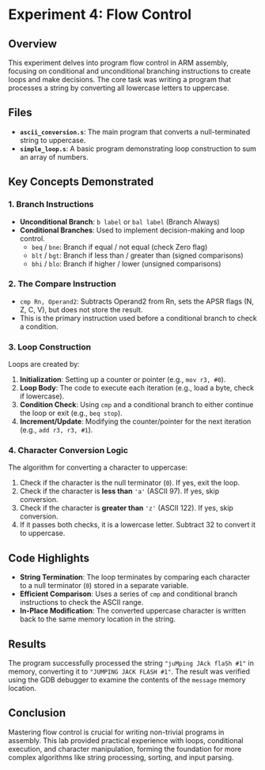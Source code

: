 # Experiment 4: Flow Control

## Overview
This experiment delves into program flow control in ARM assembly, focusing on conditional and unconditional branching instructions to create loops and make decisions. The core task was writing a program that processes a string by converting all lowercase letters to uppercase.

## Files
- **`ascii_conversion.s`**: The main program that converts a null-terminated string to uppercase.
- **`simple_loop.s`**: A basic program demonstrating loop construction to sum an array of numbers.

## Key Concepts Demonstrated

### 1. Branch Instructions
- **Unconditional Branch**: `b label` or `bal label` (Branch Always)
- **Conditional Branches**: Used to implement decision-making and loop control.
  - `beq` / `bne`: Branch if equal / not equal (check Zero flag)
  - `blt` / `bgt`: Branch if less than / greater than (signed comparisons)
  - `bhi` / `blo`: Branch if higher / lower (unsigned comparisons)

### 2. The Compare Instruction
- `cmp Rn, Operand2`: Subtracts Operand2 from Rn, sets the APSR flags (N, Z, C, V), but does not store the result.
- This is the primary instruction used before a conditional branch to check a condition.

### 3. Loop Construction
Loops are created by:
1. **Initialization**: Setting up a counter or pointer (e.g., `mov r3, #0`).
2. **Loop Body**: The code to execute each iteration (e.g., load a byte, check if lowercase).
3. **Condition Check**: Using `cmp` and a conditional branch to either continue the loop or exit (e.g., `beq stop`).
4. **Increment/Update**: Modifying the counter/pointer for the next iteration (e.g., `add r3, r3, #1`).

### 4. Character Conversion Logic
The algorithm for converting a character to uppercase:
1. Check if the character is the null terminator (`0`). If yes, exit the loop.
2. Check if the character is **less than** `'a'` (ASCII 97). If yes, skip conversion.
3. Check if the character is **greater than** `'z'` (ASCII 122). If yes, skip conversion.
4. If it passes both checks, it is a lowercase letter. Subtract 32 to convert it to uppercase.

## Code Highlights
- **String Termination**: The loop terminates by comparing each character to a null terminator (`0`) stored in a separate variable.
- **Efficient Comparison**: Uses a series of `cmp` and conditional branch instructions to check the ASCII range.
- **In-Place Modification**: The converted uppercase character is written back to the same memory location in the string.

## Results
The program successfully processed the string `"juMping JAck flaSh #1"` in memory, converting it to `"JUMPING JACK FLASH #1"`. The result was verified using the GDB debugger to examine the contents of the `message` memory location.

## Conclusion
Mastering flow control is crucial for writing non-trivial programs in assembly. This lab provided practical experience with loops, conditional execution, and character manipulation, forming the foundation for more complex algorithms like string processing, sorting, and input parsing.
